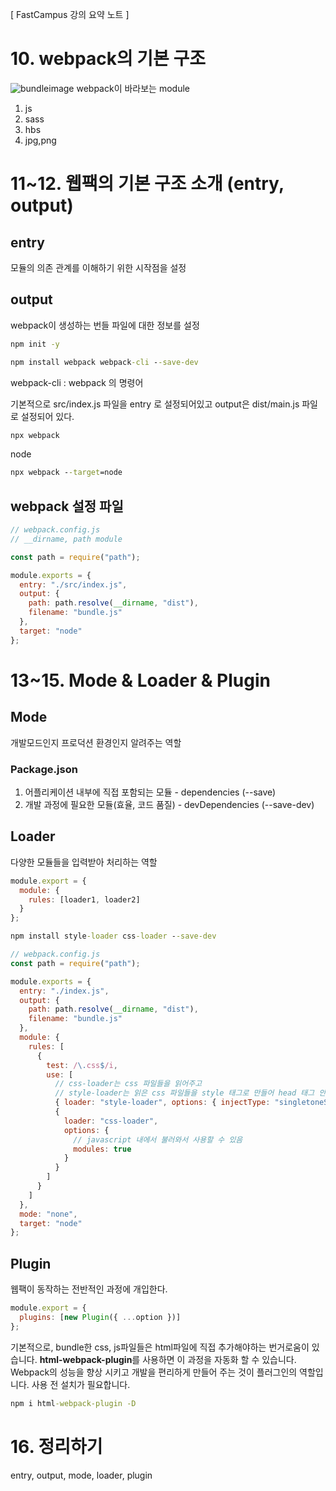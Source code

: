 [ FastCampus 강의 요약 노트 ]

# 10. webpack의 기본 구조

![bundleimage](https://media.vlpt.us/post-images/jeff0720/64584460-6f94-11e9-862b-bdb4de70314b/1CNeQyaChrTh0H3ovOd9Dgg.png)
webpack이 바라보는 module

1. js
2. sass
3. hbs
4. jpg,png

# 11~12. 웹팩의 기본 구조 소개 (entry, output)

## entry

모듈의 의존 관계를 이해하기 위한 시작점을 설정

## output

webpack이 생성하는 번들 파일에 대한 정보를 설정

```cmd
npm init -y
```

```cmd
npm install webpack webpack-cli --save-dev
```

webpack-cli : webpack 의 명령어

기본적으로 src/index.js 파일을 entry 로 설정되어있고
output은 dist/main.js 파일로 설정되어 있다.

```cmd
npx webpack
```

node

```cmd
npx webpack --target=node
```

## webpack 설정 파일

```javascript
// webpack.config.js
// __dirname, path module

const path = require("path");

module.exports = {
  entry: "./src/index.js",
  output: {
    path: path.resolve(__dirname, "dist"),
    filename: "bundle.js"
  },
  target: "node"
};
```

# 13~15. Mode & Loader & Plugin

## Mode

개발모드인지 프로덕션 환경인지 알려주는 역할

### Package.json

1. 어플리케이션 내부에 직접 포함되는 모듈 - dependencies (--save)
2. 개발 과정에 필요한 모듈(효율, 코드 품질) - devDependencies (--save-dev)

## Loader

다양한 모듈들을 입력받아 처리하는 역할

```javascript
module.export = {
  module: {
    rules: [loader1, loader2]
  }
};
```

```cmd
npm install style-loader css-loader --save-dev
```

```javascript
// webpack.config.js
const path = require("path");

module.exports = {
  entry: "./index.js",
  output: {
    path: path.resolve(__dirname, "dist"),
    filename: "bundle.js"
  },
  module: {
    rules: [
      {
        test: /\.css$/i,
        use: [
          // css-loader는 css 파일들을 읽어주고
          // style-loader는 읽은 css 파일들을 style 태그로 만들어 head 태그 안에 넣어줍니다.
          { loader: "style-loader", options: { injectType: "singletoneStyleTag" } },
          {
            loader: "css-loader",
            options: {
              // javascript 내에서 불러와서 사용할 수 있음
              modules: true
            }
          }
        ]
      }
    ]
  },
  mode: "none",
  target: "node"
};
```

## Plugin

웹팩이 동작하는 전반적인 과정에 개입한다.

```javascript
module.export = {
  plugins: [new Plugin({ ...option })]
};
```

기본적으로, bundle한 css, js파일들은 html파일에 직접 추가해야하는 번거로움이 있습니다. **html-webpack-plugin**를 사용하면 이 과정을 자동화 할 수 있습니다. Webpack의 성능을 향상 시키고 개발을 편리하게 만들어 주는 것이 플러그인의 역할입니다. 사용 전 설치가 필요합니다.

```cmd
npm i html-webpack-plugin -D
```

# 16. 정리하기

entry, output, mode, loader, plugin
